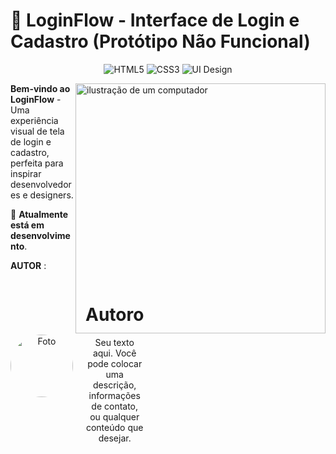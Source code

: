 # 🎨 **LoginFlow** - Interface de Login e Cadastro (Protótipo Não Funcional)

<div align="center">
  
  ![HTML5](https://img.shields.io/badge/HTML5-E34F26?style=for-the-badge&logo=html5&logoColor=white)
  ![CSS3](https://img.shields.io/badge/CSS3-1572B6?style=for-the-badge&logo=css3&logoColor=white)
  ![UI Design](https://img.shields.io/badge/UI_Design-FF6B6B?style=for-the-badge)

</div>

<img src="https://raw.githubusercontent.com/MicaelliMedeiros/micaellimedeiros/master/image/computer-illustration.png" alt="ilustração de um computador" min-width="400px" max-width="400px" width="400px" align="right">

**Bem-vindo ao LoginFlow** - Uma experiência visual de tela de login e cadastro, perfeita para inspirar desenvolvedores e designers. 

🔄 **Atualmente está em desenvolvimento**.

**AUTOR** :

<div align="center">
  <div style="display: flex; align-items: center;">
    <img src="https://avatars.githubusercontent.com/u/189550208?v=4" width="100px" style="border-radius: 50%; margin-right: 20px;" alt="Foto"/>
    <div>
      <h1>Autoro</h1>
      <p>Seu texto aqui. Você pode colocar uma descrição, informações de contato, ou qualquer conteúdo que desejar.</p>
    </div>
  </div>
</div>